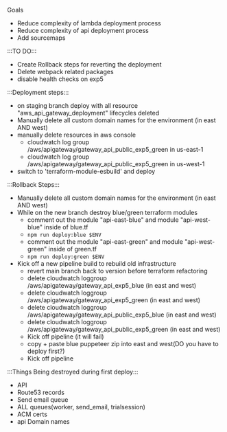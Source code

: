Goals
- Reduce complexity of lambda deployment process
- Reduce complexity of api deployment process
- Add sourcemaps

:::TO DO:::
- Create Rollback steps for reverting the deployment
- Delete webpack related packages
- disable health checks on exp5

:::Deployment steps:::
- on staging branch deploy with all resource "aws_api_gateway_deployment" lifecycles deleted
- Manually delete all custom domain names for the environment  (in east AND west)
- manually delete resources in aws console
  - cloudwatch log group /aws/apigateway/gateway_api_public_exp5_green in us-east-1
  - cloudwatch log group /aws/apigateway/gateway_api_public_exp5_green in us-west-1
- switch to 'terraform-module-esbuild' and deploy

:::Rollback Steps:::
- Manually delete all custom domain names for the environment (in east AND west)
- While on the new branch destroy blue/green terraform modules
  - comment out the module "api-east-blue" and module "api-west-blue" inside of blue.tf
  - `npm run deploy:blue $ENV`
  - comment out the module "api-east-green" and module "api-west-green" inside of green.tf
  - `npm run deploy:green $ENV`
- Kick off a new pipeline build to rebuild old infrastructure
  - revert main branch back to version before terraform refactoring
  - delete cloudwatch loggroup /aws/apigateway/gateway_api_exp5_blue (in east and west)
  - delete cloudwatch loggroup /aws/apigateway/gateway_api_exp5_green (in east and west)
  - delete cloudwatch loggroup /aws/apigateway/gateway_api_public_exp5_blue (in east and west)
  - delete cloudwatch loggroup /aws/apigateway/gateway_api_public_exp5_green (in east and west)
  - Kick off pipeline (it will fail)
  - copy + paste blue puppeteer zip into east and west(DO you have to deploy first?)
  - Kick off pipeline




:::Things Being destroyed during first deploy:::
- API
- Route53 records
- Send email queue
- ALL queues(worker, send_email, trialsession)
- ACM certs
- api Domain names